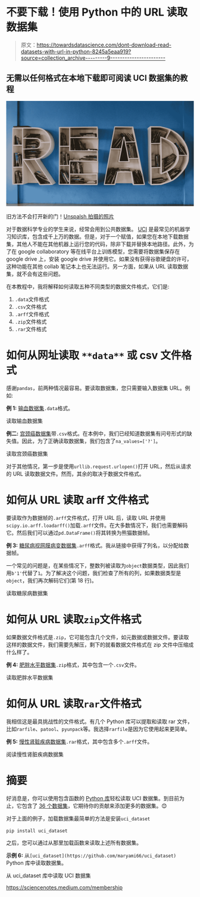 # 不要下载！使用 Python 中的 URL 读取数据集

> 原文：<https://towardsdatascience.com/dont-download-read-datasets-with-url-in-python-8245a5eaa919?source=collection_archive---------9----------------------->

## 无需以任何格式在本地下载即可阅读 UCI 数据集的教程

![](img/8bb094108b95c085f6c985fd45d223cd.png)

旧方法不会打开新的门！[Unspalsh 拍摄的照片](https://unsplash.com/photos/caND1D-Kh9Y)

对于数据科学专业的学生来说，经常会用到公共数据集。 [UCI](https://archive.ics.uci.edu/ml/index.php) 是最常见的机器学习知识库，包含成千上万的数据。但是，对于一个赋值，如果您在本地下载数据集，其他人不能在其他机器上运行您的代码，除非下载并替换本地路径。此外，为了在 google collaboratory 等在线平台上训练模型，您需要将数据集保存在 google drive 上，安装 google drive 并使用它。如果没有获得谷歌硬盘的许可，这种功能在其他 collab 笔记本上也无法运行。另一方面，如果从 URL 读取数据集，就不会有这些问题。

在本教程中，我将解释如何读取五种不同类型的数据文件格式，它们是:

1.  `.data`文件格式
2.  `.csv`文件格式
3.  `.arff`文件格式
4.  `.zip`文件格式
5.  `.rar`文件格式

# **如何从网址**读取 `**data**` **或** csv 文件**格式**

感谢`pandas`，前两种情况最容易。要读取数据集，您只需要输入数据集 URL。例如:

**例 1:** [输血数据集](https://archive.ics.uci.edu/ml/datasets/Blood+Transfusion+Service+Center)`.data`格式。

读取输血数据集

**例二:** [宫颈癌数据集](https://archive.ics.uci.edu/ml/datasets/Cervical+cancer+%28Risk+Factors%29)带`.csv`格式。在本例中，我们已经知道数据集有问号形式的缺失值。因此，为了正确读取数据集，我们包含了`na_values=['?']`。

读取宫颈癌数据集

对于其他情况，第一步是使用`urllib.request.urlopen()`打开 URL，然后从请求的 URL 读取数据文件。然而，其余的取决于数据文件格式。

# 如何从 URL 读取 arff 文件格式

要读取作为数据帧的`.arff`文件格式，打开 URL 后，读取 URL 并使用`scipy.io.arff.loadarff()`加载`.arff`文件。在大多数情况下，我们也需要解码它。然后我们可以通过`pd.DataFrame()`将其转换为熊猫数据帧。

**例 3:** [糖尿病视网膜病变数据集](https://archive.ics.uci.edu/ml/datasets/Diabetic+Retinopathy+Debrecen+Data+Set)`.arff`格式。我从链接中获得了列名，以分配给数据帧。

一个常见的问题是，在某些情况下，整数列被读取为`object`数据类型，因此我们用`b'1'`代替了`1`。为了解决这个问题，我们检查了所有的列，如果数据类型是`object`，我们再次解码它们(第 18 行)。

读取糖尿病数据集

# 如何从 URL 读取`zip`文件格式

如果数据文件格式是`.zip`，它可能包含几个文件，如元数据或数据文件。要读取这样的数据文件，我们需要先解压，剩下的就看数据文件格式在 zip 文件中压缩成什么样了。

**例 4:** [肥胖水平数据集](https://archive.ics.uci.edu/ml/datasets/Estimation+of+obesity+levels+based+on+eating+habits+and+physical+condition+)`.zip`格式，其中包含一个`.csv`文件。

读取肥胖水平数据集

# 如何从 URL 读取`rar`文件格式

我相信这是最具挑战性的文件格式。有几个 Python 库可以提取和读取 rar 文件，比如`rarfile`、`patool`、`pyunpack`等。我选择`rarfile`是因为它使用起来更简单。

**例 5:** [慢性肾脏疾病数据集](https://archive.ics.uci.edu/ml/datasets/chronic_kidney_disease)`.rar`格式，其中包含多个`.arff`文件。

阅读慢性肾脏疾病数据集

# 摘要

好消息是，你可以使用包含函数的 [Python 库](https://github.com/maryami66/uci_dataset)轻松读取 UCI 数据集。到目前为止，它包含了 [36 个数据集](https://github.com/maryami66/uci_dataset/tree/main/lists)，它期待你的贡献来添加更多的数据集。😊

对于上面的例子，加载数据集最简单的方法是安装`uci_dataset`

`pip install uci_dataset`

之后，您可以通过从那里加载函数来读取上述所有数据集。

**示例 6:** 从`[uci_dataset](https://github.com/maryami66/uci_dataset)` Python 库中读取数据集。

从 uci_dataset 库中读取 UCI 数据集

<https://sciencenotes.medium.com/membership> 